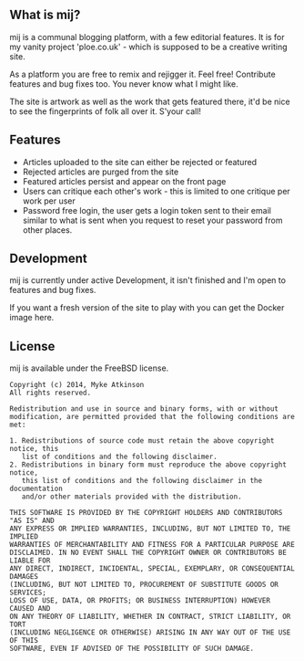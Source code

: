 ## What is mij?

mij is a communal blogging platform, with a few editorial features. It is for my vanity project 'ploe.co.uk' - which is supposed to be a creative writing site.

As a platform you are free to remix and rejigger it. Feel free! Contribute features and bug fixes too. You never know what I might like.

The site is artwork as well as the work that gets featured there, it'd be nice to see the fingerprints of folk all over it. S'your call!

## Features

   - Articles uploaded to the site can either be rejected or featured
   - Rejected articles are purged from the site
   - Featured articles persist and appear on the front page
   - Users can critique each other's work - this is limited to one critique per work per user
   - Password free login, the user gets a login token sent to their email similar to what is sent when you request to reset your password from other places.

## Development

mij is currently under active Development, it isn't finished and I'm open to features and bug fixes.

If you want a fresh version of the site to play with you can get the Docker image here.

## License

mij is available under the FreeBSD license.

```
Copyright (c) 2014, Myke Atkinson
All rights reserved.

Redistribution and use in source and binary forms, with or without
modification, are permitted provided that the following conditions are met:

1. Redistributions of source code must retain the above copyright notice, this
   list of conditions and the following disclaimer. 
2. Redistributions in binary form must reproduce the above copyright notice,
   this list of conditions and the following disclaimer in the documentation
   and/or other materials provided with the distribution.

THIS SOFTWARE IS PROVIDED BY THE COPYRIGHT HOLDERS AND CONTRIBUTORS "AS IS" AND
ANY EXPRESS OR IMPLIED WARRANTIES, INCLUDING, BUT NOT LIMITED TO, THE IMPLIED
WARRANTIES OF MERCHANTABILITY AND FITNESS FOR A PARTICULAR PURPOSE ARE
DISCLAIMED. IN NO EVENT SHALL THE COPYRIGHT OWNER OR CONTRIBUTORS BE LIABLE FOR
ANY DIRECT, INDIRECT, INCIDENTAL, SPECIAL, EXEMPLARY, OR CONSEQUENTIAL DAMAGES
(INCLUDING, BUT NOT LIMITED TO, PROCUREMENT OF SUBSTITUTE GOODS OR SERVICES;
LOSS OF USE, DATA, OR PROFITS; OR BUSINESS INTERRUPTION) HOWEVER CAUSED AND
ON ANY THEORY OF LIABILITY, WHETHER IN CONTRACT, STRICT LIABILITY, OR TORT
(INCLUDING NEGLIGENCE OR OTHERWISE) ARISING IN ANY WAY OUT OF THE USE OF THIS
SOFTWARE, EVEN IF ADVISED OF THE POSSIBILITY OF SUCH DAMAGE.
```
